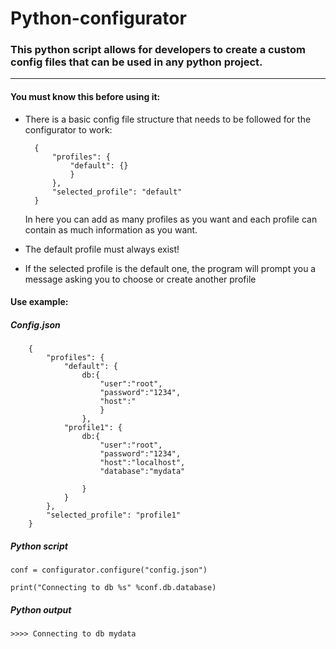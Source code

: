 # Python-configurator

### This python script allows for developers to create a custom config files that can be used in any python project.

---

#### You must know this before using it:

* There is a basic config file structure that needs to be followed for the configurator to work: 
  
        {
            "profiles": {
                "default": {}
                }
            },
            "selected_profile": "default"
        }
    In here you can add as many profiles as you want and each profile can contain as much information as you want.

* The default profile must always exist!
* If the selected profile is the default one, the program will prompt you a message asking you to choose or create another profile
  
#### Use example:

##### Config.json

        {
            "profiles": {
                "default": {
                    db:{
                        "user":"root",
                        "password":"1234",
                        "host":"
                        }
                    },
                "profile1": {
                    db:{
                        "user":"root",
                        "password":"1234",
                        "host":"localhost",
                        "database":"mydata"

                    }
                }
            },
            "selected_profile": "profile1"
        }
    
##### Python script

    conf = configurator.configure("config.json")
    
    print("Connecting to db %s" %conf.db.database)

##### Python output

    >>>> Connecting to db mydata